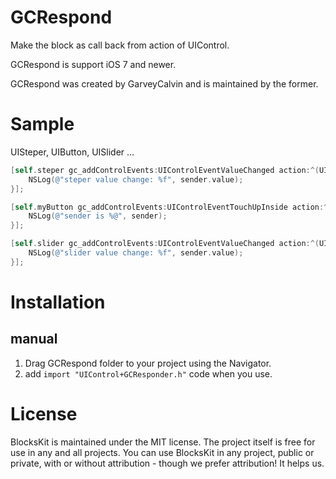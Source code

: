 # GCRespond

Make the block as call back from action of UIControl.

GCRespond is support iOS 7 and newer.

GCRespond was created by GarveyCalvin and is maintained by the former.



# Sample

UISteper, UIButton, UISlider …

```objective-c
[self.steper gc_addControlEvents:UIControlEventValueChanged action:^(UIStepper*  _Nonnull sender) {
    NSLog(@"steper value change: %f", sender.value);
}];

[self.myButton gc_addControlEvents:UIControlEventTouchUpInside action:^(id  _Nonnull sender) {
    NSLog(@"sender is %@", sender);
}];

[self.slider gc_addControlEvents:UIControlEventValueChanged action:^(UISlider*  _Nonnull sender) {
    NSLog(@"slider value change: %f", sender.value);
}];
```



# Installation

## manual

1. Drag GCRespond folder to your project using the Navigator.
2. add `import "UIControl+GCResponder.h"` code when you use.




# License

BlocksKit is maintained under the MIT license. The project itself is free for use in any and all projects. You can use BlocksKit in any project, public or private, with or without attribution - though we prefer attribution! It helps us.